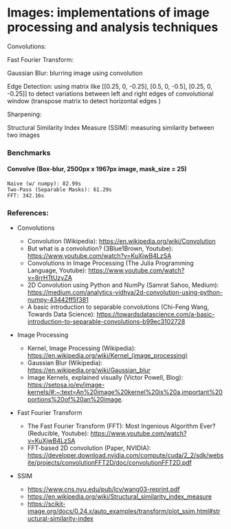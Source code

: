 # Images: implementations of image processing and analysis techniques

Convolutions:

Fast Fourier Transform:

Gaussian Blur: blurring image using convolution

Edge Detection: using matrix like [[0.25, 0, -0.25], [0.5, 0, -0.5], [0.25, 0, -0.25]] to detect variations between left and right edges of convolutional window (transpose matrix to detect horizontal edges )

Sharpening: 

Structural Similarity Index Measure (SSIM): measuring similarity between two images

### Benchmarks
#### Convolve (Box-blur, 2500px x 1967px image, mask_size = 25)

    Naive (w/ numpy): 82.99s  
    Two-Pass (Separable Masks): 61.29s
    FFT: 342.16s

### References:

- Convolutions
    - Convolution (Wikipedia): https://en.wikipedia.org/wiki/Convolution
    - But what is a convolution? (3Blue1Brown, Youtube): https://www.youtube.com/watch?v=KuXjwB4LzSA
    - Convolutions in Image Processing (The Julia Programming Language, Youtube): https://www.youtube.com/watch?v=8rrHTtUzyZA
    - 2D Convolution using Python and NumPy (Samrat Sahoo, Medium): https://medium.com/analytics-vidhya/2d-convolution-using-python-numpy-43442ff5f381
    - A basic introduction to separable convolutions (Chi-Feng Wang, Towards Data Science): https://towardsdatascience.com/a-basic-introduction-to-separable-convolutions-b99ec3102728

- Image Processing
    - Kernel, Image Processing (Wikipedia): https://en.wikipedia.org/wiki/Kernel_(image_processing) 
    - Gaussian Blur (Wikipedia): https://en.wikipedia.org/wiki/Gaussian_blur
    - Image Kernels, explained visually (Victor Powell, Blog): https://setosa.io/ev/image-kernels/#:~:text=An%20image%20kernel%20is%20a,important%20portions%20of%20an%20image.

- Fast Fourier Transform
    - The Fast Fourier Transform (FFT): Most Ingenious Algorithm Ever? (Reducible, Youtube): https://www.youtube.com/watch?v=KuXjwB4LzSA
    - FFT-based 2D convolution (Paper, NVIDIA): https://developer.download.nvidia.com/compute/cuda/2_2/sdk/website/projects/convolutionFFT2D/doc/convolutionFFT2D.pdf

- SSIM
    - https://www.cns.nyu.edu/pub/lcv/wang03-reprint.pdf
    - https://en.wikipedia.org/wiki/Structural_similarity_index_measure
    - https://scikit-image.org/docs/0.24.x/auto_examples/transform/plot_ssim.html#structural-similarity-index